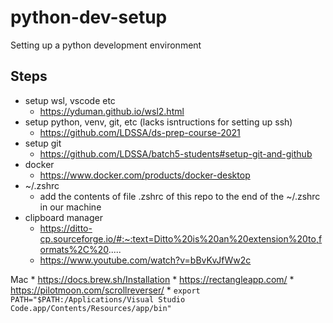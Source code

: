 # python-dev-setup

Setting up a python development environment

## Steps

* setup wsl, vscode etc
    * https://yduman.github.io/wsl2.html
* setup python, venv, git, etc (lacks isntructions for setting up ssh)
    * https://github.com/LDSSA/ds-prep-course-2021
* setup git 
    * https://github.com/LDSSA/batch5-students#setup-git-and-github
* docker
    * https://www.docker.com/products/docker-desktop
* ~/.zshrc
    * add the contents of file .zshrc of this repo to the end of the ~/.zshrc in our machine
* clipboard manager
    * https://ditto-cp.sourceforge.io/#:~:text=Ditto%20is%20an%20extension%20to,formats%2C%20.....
    * https://www.youtube.com/watch?v=bBvKvJfWw2c

Mac
    * https://docs.brew.sh/Installation
    * https://rectangleapp.com/
    * https://pilotmoon.com/scrollreverser/
    * `export PATH="$PATH:/Applications/Visual Studio Code.app/Contents/Resources/app/bin"`

